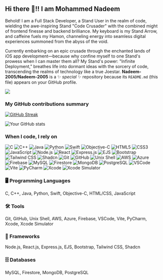 ## Hi there 👋!! I am Mohammed Nadeem

Behold! I am a Full Stack Developer, a Stand User in the realm of code, wielding the awe-inspiring Stand "Code Crusader" with the combined might of frontend finesse and backend brilliance. My keyboard is my Stand Arrow, and caffeine fuels my Hamon, channeling energy into seamless digital experiences summoned from the abyss of the void.

Currently embarking on an epic crusade through the enchanted lands of iOS app development—because why confine myself to one Stand's prowess when I can master them all? My Stand's power: "Infinite Deployment," breathes life into dormant ideas with the sorcery of code, transcending the realms of technology like a true Joestar.
**Nadeem-2005/Nadeem-2005** is a ✨ _special_ ✨ repository because its `README.md` (this file) appears on your GitHub profile.


<!--profile view counter -->
![](https://komarev.com/ghpvc/?username=Nadeem-2005&color=red)

<h3>My GitHub contributions summary</h3>

[![GitHub Streak](https://nirzak-streak-stats.vercel.app?user=Nadeem-2005&theme=custom&hide_border=true&background=000000&stroke=DC143C&ring=DC143C&fire=DC143C&currStreakLabel=DC143C&dates=FFFFFF&text=FFFFFF&sideNums=FFFFFF&currStreakNum=FFFFFF&sideLabels=FFFFFF)](https://git.io/streak-stats)

![Your GitHub stats](https://github-readme-stats.vercel.app/api?username=Nadeem-2005&hide_border=true&show_icons=true&bg_color=000000&title_color=DC143C&icon_color=DC143C&text_color=ffffff)


<h3>When I code, I rely on</h3>
<p>
  <img alt="C" src="https://img.shields.io/badge/-C-A8B9CC?style=flat-square&logo=c&logoColor=white" />
  <img alt="C++" src="https://img.shields.io/badge/-C++-00599C?style=flat-square&logo=c%2B%2B&logoColor=white" />
  <img alt="Java" src="https://img.shields.io/badge/-Java-007396?style=flat-square&logo=java&logoColor=white" />
  <img alt="Python" src="https://img.shields.io/badge/-Python-3776AB?style=flat-square&logo=python&logoColor=white" />
  <img alt="Swift" src="https://img.shields.io/badge/-Swift-FA7343?style=flat-square&logo=swift&logoColor=white" />
  <img alt="Objective-C" src="https://img.shields.io/badge/-Objective--C-438EFF?style=flat-square&logo=apple&logoColor=white" />
  <img alt="HTML5" src="https://img.shields.io/badge/-HTML5-E34F26?style=flat-square&logo=html5&logoColor=white" />
  <img alt="CSS3" src="https://img.shields.io/badge/-CSS3-1572B6?style=flat-square&logo=css3&logoColor=white" />
  <img alt="JavaScript" src="https://img.shields.io/badge/-JavaScript-F7DF1E?style=flat-square&logo=javascript&logoColor=black" />
  <img alt="Node.js" src="https://img.shields.io/badge/-Node.js-43853d?style=flat-square&logo=node.js&logoColor=white" />
  <img alt="React" src="https://img.shields.io/badge/-React-45b8d8?style=flat-square&logo=react&logoColor=white" />
  <img alt="Express.js" src="https://img.shields.io/badge/-Express.js-000000?style=flat-square&logo=express&logoColor=white" />
  <img alt="EJS" src="https://img.shields.io/badge/-EJS-8B8B8B?style=flat-square&logo=ejs&logoColor=white" />
  <img alt="Bootstrap" src="https://img.shields.io/badge/-Bootstrap-7952B3?style=flat-square&logo=bootstrap&logoColor=white" />
  <img alt="Tailwind CSS" src="https://img.shields.io/badge/-Tailwind_CSS-38B2AC?style=flat-square&logo=tailwind-css&logoColor=white" />
  <img alt="Shadcn" src="https://img.shields.io/badge/-Shadcn-000000?style=flat-square&logo=shadcn&logoColor=white" />
  <img alt="Git" src="https://img.shields.io/badge/-Git-F05032?style=flat-square&logo=git&logoColor=white" />
  <img alt="GitHub" src="https://img.shields.io/badge/-GitHub-181717?style=flat-square&logo=github&logoColor=white" />
  <img alt="Unix Shell" src="https://img.shields.io/badge/-Unix_Shell-4EAA25?style=flat-square&logo=gnu-bash&logoColor=white" />
  <img alt="AWS" src="https://img.shields.io/badge/-AWS-232F3E?style=flat-square&logo=amazon-aws&logoColor=white" />
  <img alt="Azure" src="https://img.shields.io/badge/-Azure-0078D4?style=flat-square&logo=microsoft-azure&logoColor=white" />
  <img alt="Firebase" src="https://img.shields.io/badge/-Firebase-FFCA28?style=flat-square&logo=firebase&logoColor=black" />
  <img alt="MySQL" src="https://img.shields.io/badge/-MySQL-4479A1?style=flat-square&logo=mysql&logoColor=white" />
  <img alt="Firestore" src="https://img.shields.io/badge/-Firestore-FFCA28?style=flat-square&logo=firebase&logoColor=black" />
  <img alt="MongoDB" src="https://img.shields.io/badge/-MongoDB-13aa52?style=flat-square&logo=mongodb&logoColor=white" />
  <img alt="PostgreSQL" src="https://img.shields.io/badge/-PostgreSQL-336791?style=flat-square&logo=postgresql&logoColor=white" />
  <img alt="VSCode" src="https://img.shields.io/badge/-VS_Code-007ACC?style=flat-square&logo=visual-studio-code&logoColor=white" />
  <img alt="Vite" src="https://img.shields.io/badge/-Vite-646CFF?style=flat-square&logo=vite&logoColor=white" />
  <img alt="PyCharm" src="https://img.shields.io/badge/-PyCharm-000000?style=flat-square&logo=pycharm&logoColor=white" />
  <img alt="Xcode" src="https://img.shields.io/badge/-Xcode-1575F9?style=flat-square&logo=xcode&logoColor=white" />
  <img alt="Xcode Simulator" src="https://img.shields.io/badge/-Xcode_Simulator-1575F9?style=flat-square&logo=apple&logoColor=white" />
</p>

### 🖥️ Programming Languages
C, C++, Java, Python, Swift, Objective-C, HTML/CSS, JavaScript

### 🛠️ Tools
Git, GitHub, Unix Shell, AWS, Azure, Firebase, VSCode, Vite, PyCharm, Xcode, Xcode Simulator

### 🧩 Frameworks
Node.js, React.js, Express.js, EJS, Bootstrap, Tailwind CSS, Shadcn

### 🗄️ Databases
MySQL, Firestore, MongoDB, PostgreSQL
